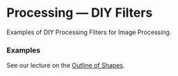 Processing — DIY Filters
========================

Examples of DIY Processing Filters for Image Processing.

### Examples

See our lecture on the [Outline of Shapes](https://github.com/bitcraftlab/Coding-Gestalt/tree/master/02-outlines-of-shapes).

